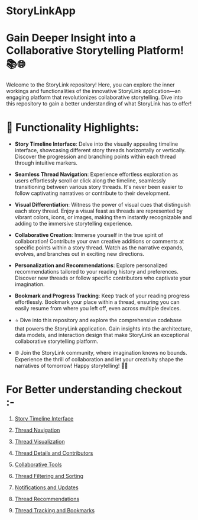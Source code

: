 # StoryLinkApp


# Gain Deeper Insight into a Collaborative Storytelling Platform! 📚🌐

 Welcome to the StoryLink repository! Here, you can explore the inner workings and functionalities of the innovative StoryLink application—an engaging platform that revolutionizes collaborative storytelling. Dive into this repository to gain a better understanding of what StoryLink has to offer!

 # 🌟 Functionality Highlights:

 - **Story Timeline Interface**: Delve into the visually appealing timeline interface, showcasing different story threads horizontally or vertically. Discover the progression and branching points within each thread through intuitive markers.
   
 - **Seamless Thread Navigation**: Experience effortless exploration as users effortlessly scroll or click along the timeline, seamlessly transitioning between various story threads. It's never been easier to follow captivating narratives or contribute to their development.
   
 - **Visual Differentiation**: Witness the power of visual cues that distinguish each story thread. Enjoy a visual feast as threads are represented by vibrant colors, icons, or images, making them instantly recognizable and adding to the immersive storytelling experience.

 - **Collaborative Creation**: Immerse yourself in the true spirit of collaboration! Contribute your own creative additions or comments at specific points within a story thread. Watch as the narrative expands, evolves, and branches out in exciting new directions.

 - **Personalization and Recommendations**: Explore personalized recommendations tailored to your reading history and preferences. Discover new threads or follow specific contributors who captivate your imagination.

 - **Bookmark and Progress Tracking**: Keep track of your reading progress effortlessly. Bookmark your place within a thread, ensuring you can easily resume from where you left off, even across multiple devices.

 - ⭐️ Dive into this repository and explore the comprehensive codebase that powers the StoryLink application. Gain insights into the architecture, data models, and interaction design that make StoryLink an exceptional collaborative storytelling platform.
 
  - 🌐 Join the StoryLink community, where imagination knows no bounds. Experience the thrill of collaboration and let your creativity shape the narratives of tomorrow! Happy storytelling! 🚀📖


# For Better understanding checkout :-

1. [Story Timeline Interface](https://github.com/StoryLinkApp/StoryLinkApp/blob/main/storyLinkApp/Story%20Timeline%20Interface.md#story-timeline-interface)
 
2. [Thread Navigation](https://github.com/StoryLinkApp/StoryLinkApp/blob/main/storyLinkApp/Thread%20Navigation.md#thread-navigation)

3. [Thread Visualization](https://github.com/StoryLinkApp/StoryLinkApp/blob/main/storyLinkApp/Thread%20Visualization.md#thread-visualization)

4. [Thread Details and Contributors](https://github.com/StoryLinkApp/StoryLinkApp/blob/main/storyLinkApp/Thread%20Details%20and%20Contributers.md#thread-details-and-contributors)

5. [Collaborative Tools](https://github.com/StoryLinkApp/StoryLinkApp/blob/main/storyLinkApp/Collaborative%20Tools.md#collaborative-tools)

6. [Thread Filtering and Sorting](https://github.com/StoryLinkApp/StoryLinkApp/blob/main/storyLinkApp/Thread%20filterling%20and%20Sorting.md#thread-filtering-and-sorting)

7. [Notifications and Updates](https://github.com/StoryLinkApp/StoryLinkApp/blob/main/storyLinkApp/Notifications%20and%20updates.md#notifications-and-updates)

8. [Thread Recommendations](https://github.com/StoryLinkApp/StoryLinkApp/blob/main/storyLinkApp/Thread%20Recommendations.md#thread-recommendations)

9. [Thread Tracking and Bookmarks](https://github.com/StoryLinkApp/StoryLinkApp/blob/main/storyLinkApp/Thread%20Tracking%20and%20Bookmarks.md#thread-tracking-and-bookmarks)
 


